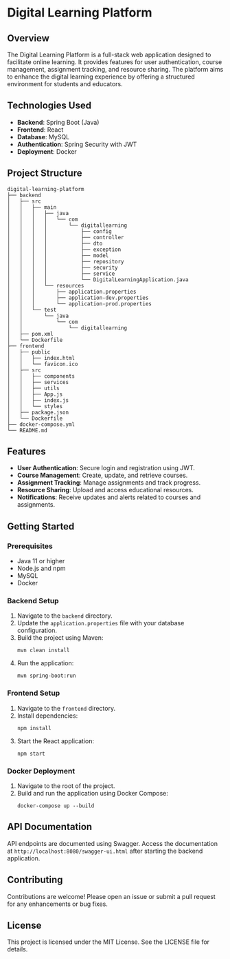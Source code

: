 # Digital Learning Platform

## Overview
The Digital Learning Platform is a full-stack web application designed to facilitate online learning. It provides features for user authentication, course management, assignment tracking, and resource sharing. The platform aims to enhance the digital learning experience by offering a structured environment for students and educators.

## Technologies Used
- **Backend**: Spring Boot (Java)
- **Frontend**: React
- **Database**: MySQL
- **Authentication**: Spring Security with JWT
- **Deployment**: Docker

## Project Structure
```
digital-learning-platform
├── backend
│   ├── src
│   │   ├── main
│   │   │   ├── java
│   │   │   │   └── com
│   │   │   │       └── digitallearning
│   │   │   │           ├── config
│   │   │   │           ├── controller
│   │   │   │           ├── dto
│   │   │   │           ├── exception
│   │   │   │           ├── model
│   │   │   │           ├── repository
│   │   │   │           ├── security
│   │   │   │           ├── service
│   │   │   │           └── DigitalLearningApplication.java
│   │   │   └── resources
│   │   │       ├── application.properties
│   │   │       ├── application-dev.properties
│   │   │       └── application-prod.properties
│   │   └── test
│   │       └── java
│   │           └── com
│   │               └── digitallearning
│   ├── pom.xml
│   └── Dockerfile
├── frontend
│   ├── public
│   │   ├── index.html
│   │   └── favicon.ico
│   ├── src
│   │   ├── components
│   │   ├── services
│   │   ├── utils
│   │   ├── App.js
│   │   ├── index.js
│   │   └── styles
│   ├── package.json
│   └── Dockerfile
├── docker-compose.yml
└── README.md
```

## Features
- **User Authentication**: Secure login and registration using JWT.
- **Course Management**: Create, update, and retrieve courses.
- **Assignment Tracking**: Manage assignments and track progress.
- **Resource Sharing**: Upload and access educational resources.
- **Notifications**: Receive updates and alerts related to courses and assignments.

## Getting Started

### Prerequisites
- Java 11 or higher
- Node.js and npm
- MySQL
- Docker

### Backend Setup
1. Navigate to the `backend` directory.
2. Update the `application.properties` file with your database configuration.
3. Build the project using Maven:
   ```
   mvn clean install
   ```
4. Run the application:
   ```
   mvn spring-boot:run
   ```

### Frontend Setup
1. Navigate to the `frontend` directory.
2. Install dependencies:
   ```
   npm install
   ```
3. Start the React application:
   ```
   npm start
   ```

### Docker Deployment
1. Navigate to the root of the project.
2. Build and run the application using Docker Compose:
   ```
   docker-compose up --build
   ```

## API Documentation
API endpoints are documented using Swagger. Access the documentation at `http://localhost:8080/swagger-ui.html` after starting the backend application.

## Contributing
Contributions are welcome! Please open an issue or submit a pull request for any enhancements or bug fixes.

## License
This project is licensed under the MIT License. See the LICENSE file for details.